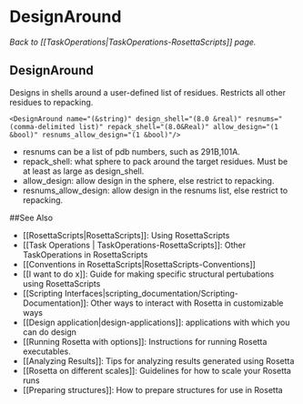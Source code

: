 # DesignAround
*Back to [[TaskOperations|TaskOperations-RosettaScripts]] page.*
## DesignAround

Designs in shells around a user-defined list of residues. Restricts all other residues to repacking.

    <DesignAround name="(&string)" design_shell="(8.0 &real)" resnums="(comma-delimited list)" repack_shell="(8.0&Real)" allow_design="(1 &bool)" resnums_allow_design="(1 &bool)"/> 

-   resnums can be a list of pdb numbers, such as 291B,101A.
-   repack\_shell: what sphere to pack around the target residues. Must be at least as large as design\_shell.
-   allow\_design: allow design in the sphere, else restrict to repacking.
-   resnums\_allow\_design: allow design in the resnums list, else restrict to repacking.


##See Also

* [[RosettaScripts|RosettaScripts]]: Using RosettaScripts
* [[Task Operations | TaskOperations-RosettaScripts]]: Other TaskOperations in RosettaScripts
* [[Conventions in RosettaScripts|RosettaScripts-Conventions]]
* [[I want to do x]]: Guide for making specific structural pertubations using RosettaScripts
* [[Scripting Interfaces|scripting_documentation/Scripting-Documentation]]: Other ways to interact with Rosetta in customizable ways
* [[Design application|design-applications]]: applications with which you can do design
* [[Running Rosetta with options]]: Instructions for running Rosetta executables.
* [[Analyzing Results]]: Tips for analyzing results generated using Rosetta
* [[Rosetta on different scales]]: Guidelines for how to scale your Rosetta runs
* [[Preparing structures]]: How to prepare structures for use in Rosetta
